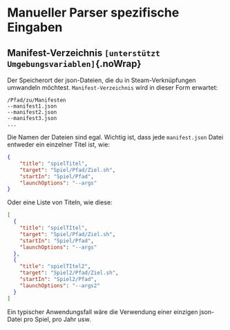# Manueller Parser spezifische Eingaben

## Manifest-Verzeichnis `[unterstützt Umgebungsvariablen]`{.noWrap}

Der Speicherort der json-Dateien, die du in Steam-Verknüpfungen umwandeln möchtest. `Manifest-Verzeichnis` wird in dieser Form erwartet:

```
/Pfad/zu/Manifesten
--manifest1.json
--manifest2.json
--manifest3.json
...
```
Die Namen der Dateien sind egal. Wichtig ist, dass jede `manifest.json` Datei entweder ein einzelner Titel ist, wie:
```json
{
    "title": "spielTitel",
    "target": "Spiel/Pfad/Ziel.sh",
    "startIn": "Spiel/Pfad",
    "launchOptions": "--args"
}
```
Oder eine Liste von Titeln, wie diese:
```json
[
  {
    "title": "spielTItel",
    "target": "Spiel/Pfad/Ziel.sh",
    "startIn": "Spiel/Pfad",
    "launchOptions": "--args"
  },
  {
    "title": "spielTItel2",
    "target": "Spiel2/Pfad/Ziel.sh",
    "startIn": "Spiel2/Pfad",
    "launchOptions": "--args2"
  }
]
```

Ein typischer Anwendungsfall wäre die Verwendung einer einzigen json-Datei pro Spiel, pro Jahr usw.
